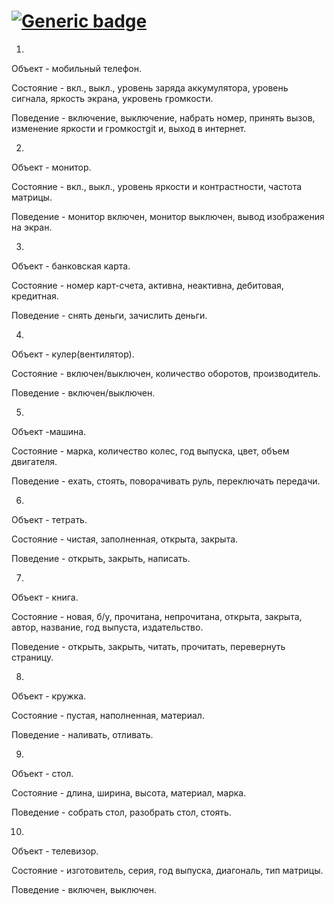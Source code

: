 # [![Generic badge](https://img.shields.io/badge/homework-JAVA-fa0000.svg)](https://moodle.jrr.by/)
1.
Объект - мобильный телефон.

Состояние - вкл., выкл., уровень заряда аккумулятора, уровень сигнала, 
яркость экрана, укровень громкости.

Поведение - включение, выключение, набрать номер, принять вызов, изменение 
яркости и громкостgit и, выход в интернет.

2.
Объект - монитор.

Состояние - вкл., выкл., уровень яркости и контрастности, частота матрицы.

Поведение - монитор включен, монитор выключен, вывод изображения на экран.

3.
Объект - банковская карта.

Состояние - номер карт-счета, активна, неактивна, дебитовая, кредитная.

Поведение - снять деньги, зачислить деньги.

4.
Объект - кулер(вентилятор).

Состояние - включен/выключен, количество оборотов, производитель.

Поведение - включен/выключен.

5.
Объект -машина.

Состояние - марка, количество колес, год выпуска, цвет, объем двигателя.

Поведение - ехать, стоять, поворачивать руль, переключать передачи.

6.
Объект - тетрать.

Состояние - чистая, заполненная, открыта, закрыта.

Поведение - открыть, закрыть, написать.

7.
Объект - книга.

Состояние - новая, б/у, прочитана, непрочитана, открыта, закрыта, автор, 
название, год выпуста, издательство.

Поведение - открыть, закрыть, читать, прочитать, перевернуть страницу.

8.
Объект - кружка.

Состояние - пустая, наполненная, материал.

Поведение - наливать, отливать.

9.
Объект - стол.

Состояние - длина, ширина, высота, материал, марка.

Поведение - собрать стол, разобрать стол, стоять.

10.
Объект - телевизор.

Состояние - изготовитель, серия, год выпуска, диагональ, тип матрицы.

Поведение - включен, выключен.
